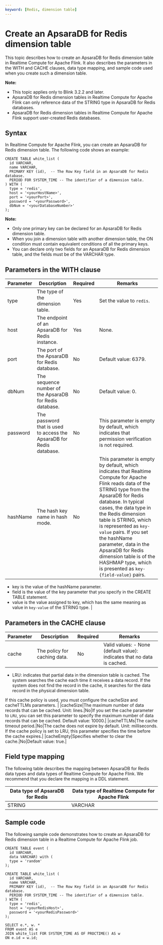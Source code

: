 ```yaml
---
keyword: [Redis, dimension table]
---
```


# Create an ApsaraDB for Redis dimension table

This topic describes how to create an ApsaraDB for Redis dimension table in Realtime Compute for Apache Flink. It also describes the parameters in the WITH and CACHE clauses, data type mapping, and sample code used when you create such a dimension table.

**Note:**

-   This topic applies only to Blink 3.2.2 and later.
-   ApsaraDB for Redis dimension tables in Realtime Compute for Apache Flink can only reference data of the STRING type in ApsaraDB for Redis databases.
-   ApsaraDB for Redis dimension tables in Realtime Compute for Apache Flink support user-created Redis databases.

## Syntax

In Realtime Compute for Apache Flink, you can create an ApsaraDB for Redis dimension table. The following code shows an example:

```
CREATE TABLE white_list (
  id VARCHAR,
  name VARCHAR,
  PRIMARY KEY (id),  -- The Row Key field in an ApsaraDB for Redis database.
  PERIOD FOR SYSTEM_TIME -- The identifier of a dimension table.
) WITH (
  type = 'redis',
  host = '<yourHostName>',
  port = '<yourPort>',
  password = '<yourPassword>',
  dbNum = '<yourDatabaseNumber>'
);
```

**Note:**

-   Only one primary key can be declared for an ApsaraDB for Redis dimension table.
-   When you join a dimension table with another dimension table, the ON condition must contain equivalent conditions of all the primary keys.
-   You can declare only two fields for an ApsaraDB for Redis dimension table, and the fields must be of the VARCHAR type.

## Parameters in the WITH clause

|Parameter|Description|Required|Remarks|
|---------|-----------|--------|-------|
|type|The type of the dimension table.|Yes|Set the value to `redis`.|
|host|The endpoint of an ApsaraDB for Redis instance.|Yes|None.|
|port|The port of the ApsaraDB for Redis database.|No|Default value: 6379.|
|dbNum|The sequence number of the ApsaraDB for Redis database.|No|Default value: 0.|
|password|The password that is used to access the ApsaraDB for Redis database.|No|This parameter is empty by default, which indicates that permission verification is not required.|
|hashName|The hash key name in hash mode.|No|This parameter is empty by default, which indicates that Realtime Compute for Apache Flink reads data of the STRING type from the ApsaraDB for Redis database. In typical cases, the data type in the Redis dimension table is STRING, which is represented as `key-value` pairs. If you set the hashName parameter, data in the ApsaraDB for Redis dimension table is of the HASHMAP type, which is presented as `key-{field-value}` pairs.

-   key is the value of the hashName parameter.
-   field is the value of the key parameter that you specify in the CREATE TABLE statement.
-   value is the value assigned to key, which has the same meaning as value in `key-value` of the STRING type. |

## Parameters in the CACHE clause

|Parameter|Description|Required|Remarks|
|---------|-----------|--------|-------|
|cache|The policy for caching data.|No|Valid values: -   None \(default value\): indicates that no data is cached.
-   LRU: indicates that partial data in the dimension table is cached. The system searches the cache each time it receives a data record. If the system does not find the record in the cache, it searches for the data record in the physical dimension table.

If this cache policy is used, you must configure the cacheSize and cacheTTLMs parameters. |
|cacheSize|The maximum number of data records that can be cached. Unit: lines.|No|If you set the cache parameter to `LRU`, you can set this parameter to specify the maximum number of data records that can be cached. Default value: 10000.|
|cacheTTLMs|The cache timeout period.|No|The cache does not expire by default. Unit: milliseconds. If the cache policy is set to LRU, this parameter specifies the time before the cache expires.|
|cacheEmpty|Specifies whether to clear the cache.|No|Default value: true.|

## Field type mapping

The following table describes the mapping between ApsaraDB for Redis data types and data types of Realtime Compute for Apache Flink. We recommend that you declare the mapping in a DDL statement.

|Data type of ApsaraDB for Redis|Data type of Realtime Compute for Apache Flink|
|-------------------------------|----------------------------------------------|
|STRING|VARCHAR|

## Sample code

The following sample code demonstrates how to create an ApsaraDB for Redis dimension table in a Realtime Compute for Apache Flink job.

```
CREATE TABLE event (
  id VARCHAR, 
  data VARCHAR) with (
  type = 'random'
);

CREATE TABLE white_list (
  id VARCHAR,
  name VARCHAR,
  PRIMARY KEY (id),  -- The Row Key field in an ApsaraDB for Redis database.
  PERIOD FOR SYSTEM_TIME -- The identifier of a dimension table.
) WITH (
  type = 'redis',
  host = '<yourRedisHost>',
  password = '<yourRedisPassword>'
);

SELECT e.*, w. *
FROM event AS e
JOIN white_list FOR SYSTEM_TIME AS OF PROCTIME() AS w
ON e.id = w.id;
```

